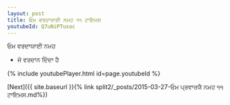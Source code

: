 ```yaml
---
layout: post
title: ਓਮ ਵਰਦਾਯਾਈ ਨਮਹ ੧੧ ਟਾਇਮਸ
youtubeId: Q7uNiPTusoc
---
```

 
 
 ਓਮ ਵਰਦਾਯਾਈ ਨਮਹ  
 
 -  ਜੋ ਵਰਦਾਨ ਦਿੰਦਾ ਹੈ 
 
  
 
  
 
 
 
 
 
 


{% include youtubePlayer.html id=page.youtubeId %}
 
[Next]({{ site.baseurl }}{% link  split2/_posts/2015-03-27-ਓਮ ਪ੍ਰਵਾਰਯੈ ਨਮਹ ੧੧ ਟਾਇਮਸ.md%})
 
